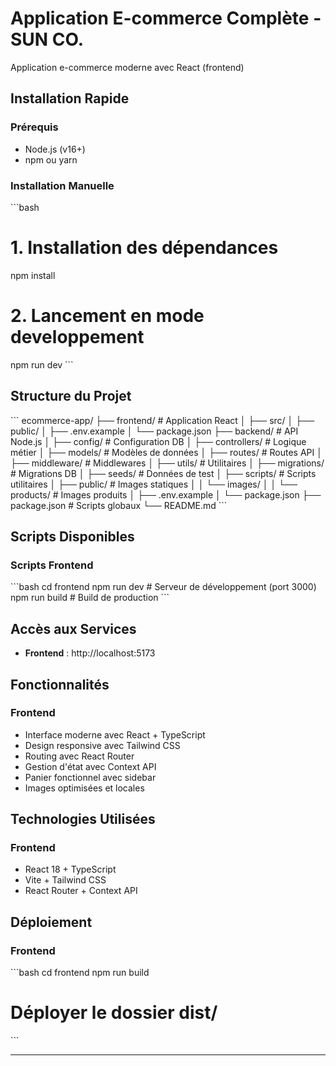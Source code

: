# Application E-commerce Complète - SUN CO.

Application e-commerce moderne avec React (frontend)
## Installation Rapide

### Prérequis
- Node.js (v16+)
- npm ou yarn

### Installation Manuelle

\`\`\`bash
# 1. Installation des dépendances
npm install

# 2. Lancement en mode developpement
npm run dev
\`\`\`

## Structure du Projet

\`\`\`
ecommerce-app/
├── frontend/                 # Application React
│   ├── src/
│   ├── public/
│   ├── .env.example
│   └── package.json
├── backend/                  # API Node.js
│   ├── config/              # Configuration DB
│   ├── controllers/         # Logique métier
│   ├── models/             # Modèles de données
│   ├── routes/             # Routes API
│   ├── middleware/         # Middlewares
│   ├── utils/              # Utilitaires
│   ├── migrations/         # Migrations DB
│   ├── seeds/              # Données de test
│   ├── scripts/            # Scripts utilitaires
│   ├── public/             # Images statiques
│   │   └── images/
│   │       └── products/   # Images produits
│   ├── .env.example
│   └── package.json
├── package.json             # Scripts globaux
└── README.md
\`\`\`

## Scripts Disponibles


### Scripts Frontend
\`\`\`bash
cd frontend
npm run dev             # Serveur de développement (port 3000)
npm run build           # Build de production
\`\`\`

## Accès aux Services

- **Frontend** : http://localhost:5173

## Fonctionnalités

### Frontend
-  Interface moderne avec React + TypeScript
-  Design responsive avec Tailwind CSS
-  Routing avec React Router
-  Gestion d'état avec Context API
-  Panier fonctionnel avec sidebar
-  Images optimisées et locales


## Technologies Utilisées

### Frontend
- React 18 + TypeScript
- Vite + Tailwind CSS
- React Router + Context API

## Déploiement

### Frontend
\`\`\`bash
cd frontend
npm run build
# Déployer le dossier dist/
\`\`\`

---
